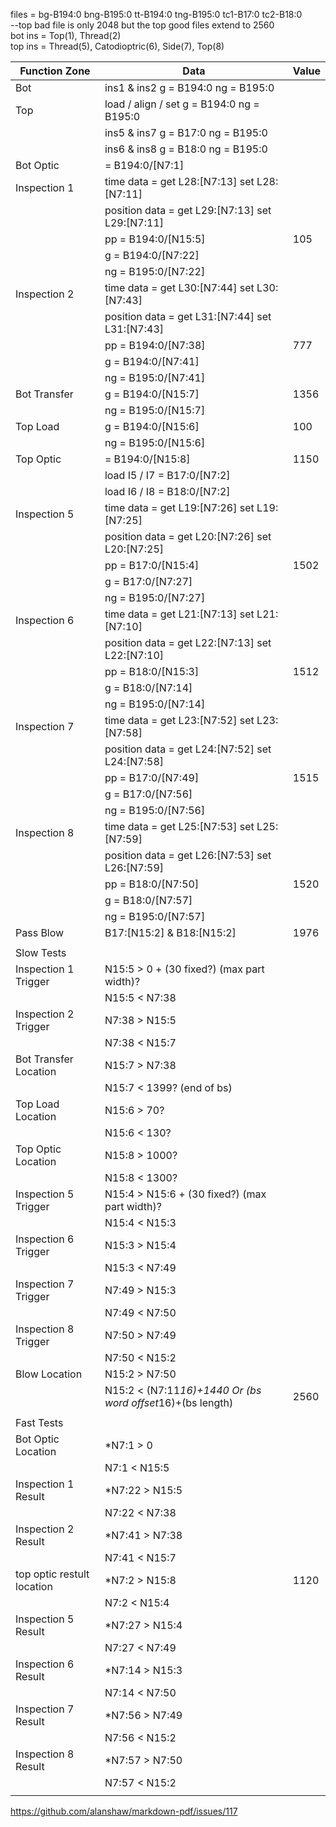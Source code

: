 
files = bg-B194:0 bng-B195:0 tt-B194:0 tng-B195:0 tc1-B17:0 tc2-B18:0  
--top bad file is only 2048 but the top good files extend to 2560  
bot ins = Top(1), Thread(2)  
top ins = Thread(5), Catodioptric(6), Side(7), Top(8)  

  |  Function Zone               |  Data                                                        |  Value  |  
  |  -------------               |  -------------------------------------------                 |  ----   |  
  |  Bot                         |  ins1 & ins2 g = B194:0  ng = B195:0                         |         |  
  |  Top                         |  load / align / set g = B194:0  ng = B195:0                  |         |  
  |                              |  ins5 & ins7 g = B17:0  ng = B195:0                          |         |  
  |                              |  ins6 & ins8 g = B18:0  ng = B195:0                          |         |  
  |  Bot Optic                   |  = B194:0/[N7:1]                                             |         |  
  |  Inspection  1               |  time data = get L28:[N7:13]  set L28:[N7:11]                |         |  
  |                              |  position data =  get L29:[N7:13]  set L29:[N7:11]           |         |  
  |                              |  pp = B194:0/[N15:5]                                         |  105    |  
  |                              |  g = B194:0/[N7:22]                                          |         |  
  |                              |  ng = B195:0/[N7:22]                                         |         |  
  |  Inspection 2                |  time data = get L30:[N7:44]  set L30:[N7:43]                |         |  
  |                              |  position data =  get L31:[N7:44]  set L31:[N7:43]           |         |  
  |                              |  pp = B194:0/[N7:38]                                         |  777    |  
  |                              |  g = B194:0/[N7:41]                                          |         |  
  |                              |  ng = B195:0/[N7:41]                                         |         |  
  |  Bot Transfer                |  g = B194:0/[N15:7]                                          |  1356   |  
  |                              |  ng = B195:0/[N15:7]                                         |         |  
  |  Top Load                    |  g = B194:0/[N15:6]                                          |  100    |  
  |                              |  ng = B195:0/[N15:6]                                         |         |  
  |  Top Optic                   |  = B194:0/[N15:8]                                            |  1150   |  
  |                              |  load I5 / I7 = B17:0/[N7:2]                                 |         |  
  |                              |  load I6 / I8 = B18:0/[N7:2]                                 |         |  
  |  Inspection 5                |  time data = get L19:[N7:26]  set L19:[N7:25]                |         |  
  |                              |  position data =  get L20:[N7:26]  set L20:[N7:25]           |         |  
  |                              |  pp = B17:0/[N15:4]                                          |  1502   |  
  |                              |  g = B17:0/[N7:27]                                           |         |  
  |                              |  ng = B195:0/[N7:27]                                         |         |  
  |  Inspection 6                |  time data = get L21:[N7:13]  set L21:[N7:10]                |         |  
  |                              |  position data =  get L22:[N7:13]  set L22:[N7:10]           |         |  
  |                              |  pp = B18:0/[N15:3]                                          |  1512   |  
  |                              |  g = B18:0/[N7:14]                                           |         |  
  |                              |  ng = B195:0/[N7:14]                                         |         |  
  |  Inspection 7                |  time data = get L23:[N7:52]  set L23:[N7:58]                |         |  
  |                              |  position data =  get L24:[N7:52]  set L24:[N7:58]           |         |  
  |                              |  pp = B17:0/[N7:49]                                          |  1515   |  
  |                              |  g = B17:0/[N7:56]                                           |         |  
  |                              |  ng = B195:0/[N7:56]                                         |         |  
  |  Inspection 8                |  time data = get L25:[N7:53]  set L25:[N7:59]                |         |  
  |                              |  position data =  get L26:[N7:53]  set L26:[N7:59]           |         |  
  |                              |  pp = B18:0/[N7:50]                                          |  1520   |  
  |                              |  g = B18:0/[N7:57]                                           |         |  
  |                              |  ng = B195:0/[N7:57]                                         |         |  
  |  Pass Blow                   |  B17:[N15:2] & B18:[N15:2]                                   |  1976   |  
  |                              |                                                              |         |  
  |  Slow Tests                  |                                                              |         |  
  |  Inspection 1 Trigger        |  N15:5 > 0 + (30 fixed?) (max part width)?                   |         |  
  |                              |  N15:5 < N7:38                                               |         |  
  |  Inspection 2 Trigger        |  N7:38 > N15:5                                               |         |  
  |                              |  N7:38 < N15:7                                               |         |  
  |  Bot Transfer Location       |  N15:7 > N7:38                                               |         |  
  |                              |  N15:7 < 1399? (end of bs)                                   |         |  
  |  Top Load Location           |  N15:6 > 70?                                                 |         |  
  |                              |  N15:6 < 130?                                                |         |  
  |  Top Optic Location          |  N15:8 > 1000?                                               |         |  
  |                              |  N15:8 < 1300?                                               |         |  
  |  Inspection 5 Trigger        |  N15:4 > N15:6 + (30 fixed?) (max part width)?               |         |  
  |                              |  N15:4 < N15:3                                               |         |  
  |  Inspection 6 Trigger        |  N15:3 > N15:4                                               |         |  
  |                              |  N15:3 < N7:49                                               |         |  
  |  Inspection 7 Trigger        |  N7:49 > N15:3                                               |         |  
  |                              |  N7:49 < N7:50                                               |         |  
  |  Inspection 8 Trigger        |  N7:50 > N7:49                                               |         |  
  |                              |  N7:50 < N15:2                                               |         |  
  |  Blow Location               |  N15:2 > N7:50                                               |         |  
  |                              |  N15:2 < (N7:11*16)+1440 Or (bs word offset*16)+(bs length)  |  2560   |  
  |                              |                                                              |         |  
  |  Fast Tests                  |                                                              |         |  
  |  Bot Optic Location          |  *N7:1 > 0                                                   |         |  
  |                              |  N7:1 < N15:5                                                |         |  
  |  Inspection 1 Result         |  *N7:22 > N15:5                                              |         |  
  |                              |  N7:22 < N7:38                                               |         |  
  |  Inspection 2 Result         |  *N7:41 > N7:38                                              |         |  
  |                              |  N7:41 < N15:7                                               |         |  
  |  top optic restult location  |  *N7:2 > N15:8                                               |  1120   |  
  |                              |  N7:2 < N15:4                                                |         |  
  |  Inspection 5 Result         |  *N7:27 > N15:4                                              |         |  
  |                              |  N7:27 < N7:49                                               |         |  
  |  Inspection 6 Result         |  *N7:14 > N15:3                                              |         |  
  |                              |  N7:14 < N7:50                                               |         |  
  |  Inspection 7 Result         |  *N7:56 > N7:49                                              |         |  
  |                              |  N7:56 < N15:2                                               |         |  
  |  Inspection 8 Result         |  *N7:57 > N7:50                                              |         |  
  |                              |  N7:57 < N15:2                                               |         |  
  |                              |                                                              |         |  
  
  
  https://github.com/alanshaw/markdown-pdf/issues/117